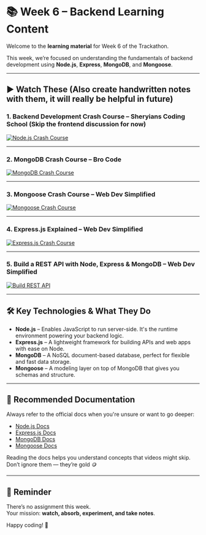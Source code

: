 # 📚 Week 6 – Backend Learning Content

Welcome to the **learning material** for Week 6 of the Trackathon.

This week, we’re focused on understanding the fundamentals of backend development using **Node.js**, **Express**, **MongoDB**, and **Mongoose**.

---

## ▶️ Watch These (Also create handwritten notes with them, it will really be helpful in future)

### 1. Backend Development Crash Course – Sheryians Coding School (Skip the frontend discussion for now)
[![Node.js Crash Course](https://img.youtube.com/vi/Q-icS7yZz5k/hqdefault.jpg)](https://youtu.be/Q-icS7yZz5k?si=0VZr3l4SxM9kWfOA)

---

### 2. MongoDB Crash Course – Bro Code  
[![MongoDB Crash Course](https://img.youtube.com/vi/c2M-rlkkT5o/hqdefault.jpg)](https://youtu.be/c2M-rlkkT5o?si=miy1_7ZNjg-bMARx)

---

### 3. Mongoose Crash Course – Web Dev Simplified  
[![Mongoose Crash Course](https://img.youtube.com/vi/DZBGEVgL2eE/hqdefault.jpg)](https://youtu.be/DZBGEVgL2eE?si=Zvrxjx65BeCZYGKa)

---

### 4. Express.js Explained – Web Dev Simplified  
[![Express.js Crash Course](https://img.youtube.com/vi/SccSCuHhOw0/hqdefault.jpg)](https://youtu.be/SccSCuHhOw0?si=PgEdvziDqeOOlK0v)

---

### 5. Build a REST API with Node, Express & MongoDB – Web Dev Simplified  
[![Build REST API](https://img.youtube.com/vi/lY6icfhap2o/hqdefault.jpg)](https://youtu.be/lY6icfhap2o?si=AETPMPMPWlfiKECy)

---

## 🛠️ Key Technologies & What They Do

- **Node.js** – Enables JavaScript to run server-side. It's the runtime environment powering your backend logic.
- **Express.js** – A lightweight framework for building APIs and web apps with ease on Node.
- **MongoDB** – A NoSQL document-based database, perfect for flexible and fast data storage.
- **Mongoose** – A modeling layer on top of MongoDB that gives you schemas and structure.

---

## 📘 Recommended Documentation

Always refer to the official docs when you're unsure or want to go deeper:

- [Node.js Docs](https://nodejs.org/en/docs)
- [Express.js Docs](https://expressjs.com/)
- [MongoDB Docs](https://www.mongodb.com/docs/)
- [Mongoose Docs](https://mongoosejs.com/docs/)

Reading the docs helps you understand concepts that videos might skip. Don’t ignore them — they’re gold 🪙

---

## 💬 Reminder

There’s no assignment this week.  
Your mission: **watch, absorb, experiment, and take notes**.

Happy coding! 🎯
